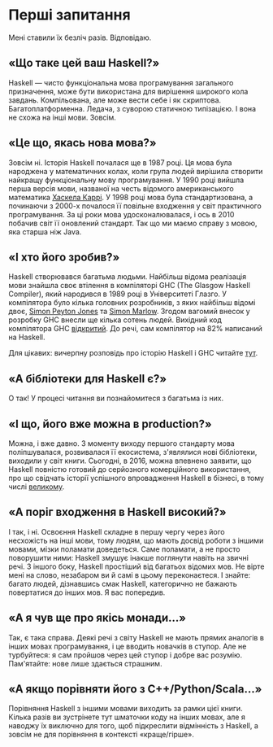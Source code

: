 # Перші запитання

Мені ставили їх безліч разів. Відповідаю.

## &laquo;Що таке цей ваш Haskell?&raquo;

Haskell &mdash; чисто функціональна мова програмування загального призначення, може бути використана для вирішення широкого кола завдань. Компільована, але може вести себе і як скриптова. Багатоплатформенна. Ледача, з суворою статичною типізацією. І вона не схожа на інші мови. Зовсім.

## &laquo;Це що, якась нова мова?&raquo;

Зовсім ні. Історія Haskell почалася ще в 1987 році. Ця мова була народжена у математичних колах, коли група людей вирішила створити найкращу функціональну мову програмування. У 1990 році вийшла перша версія мови, названої на честь відомого американського математика [Хаскела Каррі](https://uk.wikipedia.org/wiki/%D0%93%D0%B0%D1%81%D0%BA%D0%B5%D0%BB%D0%BB_%D0%9A%D0%B0%D1%80%D1%80%D1%96). У 1998 році мова була стандартизована, а починаючи з 2000-х почалося її повільне входження у світ практичного програмування. За ці роки мова удосконалювалася, і ось в 2010 побачив світ її оновлений стандарт. Так що ми маємо справу з мовою, яка старша ніж Java.

## &laquo;І хто його зробив?&raquo;

Haskell створювався багатьма людьми. Найбільш відома реалізація мови знайшла своє втілення в компіляторі GHC (The Glasgow Haskell Compiler), який народився в 1989 році в Університеті Глазго. У компілятора було кілька головних розробників, з яких найбільш відомі двоє, [Simon Peyton Jones](http://research.microsoft.com/en-us/people/simonpj/) та [Simon Marlow](http://community.haskell.org/~simonmar/). Згодом вагомий внесок у розробку GHC внесли ще кілька сотень людей. Вихідний код компілятора GHC [відкритий](https://ghc.haskell.org/trac/ghc). До речі, сам компілятор на 82% написаний на Haskell.

Для цікавих: вичерпну розповідь про історію Haskell і GHC читайте [тут](http://haskell.cs.yale.edu/wp-content/uploads/2011/02/history.pdf).

## &laquo;А бібліотеки для Haskell є?&raquo;

О так! У процесі читання ви познайомитеся з багатьма із них.

## &laquo;І що, його вже можна в production?&raquo;

Можна, і вже давно. З моменту виходу першого стандарту мова поліпшувалася, розвивалася її екосистема, з'являлися нові бібліотеки, виходили у світ книги. Сьогодні, в 2016, можна впевнено заявити, що Haskell повністю готовий до серйозного комерційного використання, про що свідчать історії успішного впровадження Haskell в бізнесі, в тому числі [великому](http://dshevchenko.biz/hs-research/Haskell-in-the-Large.pdf).

## &laquo;А поріг входження в Haskell високий?&raquo;

І так, і ні. Освоєння Haskell складне в першу чергу через його несхожість на інші мови, тому людям, що мають досвід роботи з іншими мовами, мізки поламати доведеться. Саме поламати, а не просто поворушити ними: Haskell змушує інакше поглянути навіть на звичні речі. З іншого боку, Haskell простіший від багатьох відомих мов. Не вірте мені на слово, незабаром ви й самі в цьому переконаєтеся. І знайте: багато людей, дізнавшись смак Haskell, категорично не бажають повертатися до інших мов. Я вас попередив.

## &laquo;А я чув ще про якісь монади&hellip;&raquo;

Так, є така справа. Деякі речі з світу Haskell не мають прямих аналогів в інших мовах програмування, і це вводить новачків в ступор. Але не турбуйтеся: я сам пройшов через цей ступор і добре вас розумію. Пам'ятайте: нове лише здається страшним.

## &laquo;А якщо порівняти його з C++/Python/Scala&hellip;&raquo;

Порівняння Haskell з іншими мовами виходить за рамки цієї книги. Кілька разів ви зустрінете тут шматочки коду на інших мовах, але я наводжу їх виключно для того, щоб підкреслити відмінність з Haskell, а зовсім не для порівняння в контексті &laquo;краще/гірше&raquo;.
